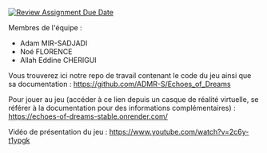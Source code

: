 [![Review Assignment Due Date](https://classroom.github.com/assets/deadline-readme-button-22041afd0340ce965d47ae6ef1cefeee28c7c493a6346c4f15d667ab976d596c.svg)](https://classroom.github.com/a/tcwhlYLU)

Membres de l'équipe : 
- Adam MIR-SADJADI
- Noé FLORENCE
- Allah Eddine CHERIGUI

Vous trouverez ici notre repo de travail contenant le code du jeu ainsi que sa documentation :
  https://github.com/ADMR-S/Echoes_of_Dreams

Pour jouer au jeu (accéder à ce lien depuis un casque de réalité virtuelle, se référer à la documentation pour des informations complémentaires) :
  https://echoes-of-dreams-stable.onrender.com/

Vidéo de présentation du jeu : 
  https://www.youtube.com/watch?v=2c6y-t1ypgk
